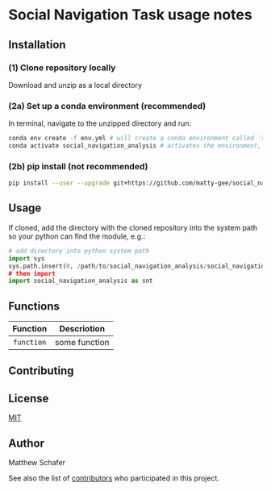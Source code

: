 # Social Navigation Task usage notes

## Installation

### (1) Clone repository locally

Download and unzip as a local directory

### (2a) Set up a conda environment (recommended)

In terminal, navigate to the unzipped directory and run:

```bash
conda env create -f env.yml # will create a conda environment called 'social_navigation_analysis'.... may take a minute 
conda activate social_navigation_analysis # activates the environment, so have access to packages etc
```

### (2b) pip install (not recommended)
```bash
pip install --user --upgrade git+https://github.com/matty-gee/social_navigation_analysis.git
```

## Usage

If cloned, add the directory with the cloned repository into the system path so your python can find the module, e.g.: 

```python
# add directory into python system path
import sys
sys.path.insert(0, /path/to/social_navigation_analysis/social_navigation_analysis')
# then import 
import social_navigation_analysis as snt

```

## Functions

| Function | Descriotion |
| :----: | --- |
| `function` | some function |


## Contributing


## License
[MIT](https://choosealicense.com/licenses/mit/)

## Author

Matthew Schafer

See also the list of [contributors](https://github.com/your/project/contributors) who participated in this project.
